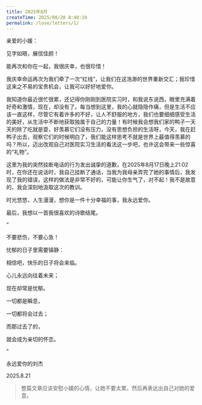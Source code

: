 ```yaml
---
title: 2025年8月
createTime: 2025/08/20 8:40:19
permalink: /love/letters/1/
---
```

亲爱的小媛：

见字如晤，展信佳颜！

能再次和你在一起，我很庆幸，也很珍惜！

我庆幸命运再次为我们牵了一次“红线”，让我们在这浩渺的世界重新交汇；我珍惜这来之不易的宝贵机会，让我可以好好地爱你。

我知道你最近很忙很累，还记得你刚刚到医院实习时，和我说东说西，眼里充满着好奇和激情，现在，却没有了。每当想到这里，我的心就隐隐作痛，但是生活不应该一直这样，尽管它有着许多的不好，让人不舒服的地方，我们也要细细感受生活的美好，从生活中不断地获取独属于自己的力量！有时候我会想我们家的鸭子一天天的除了吃就是耍，好羡慕它们没有压力，没有思想负担的生活呀，今天，我在赶鸭子出去，观察它们的时候明白了，我们能这样思考不就是世界上最值得羡慕的吗？所以，迈出改观自己对医院实习生活的看法这一步吧，也许这会带来一些惊喜的“礼物”。

这里为我的突然挂断电话的行为发出诚挚的道歉，在2025年8月17日晚上21:02时，在你还在说话时，我自己挂断了通话，当我为我母亲弄完了她的事情后，我发现了我的错误，这样的做法是非常不好的，可能让你生气了，对不起！我不是故意的，我会深刻地汲取这次的教训。

时光悠悠，人生漫漫，想你是一件十分幸福的事，我永远爱你。

最后，我想以一首我很喜欢的诗歌结尾。

“

不要悲伤，不要心急！

忧郁的日子里需要镇静：

相信吧，快乐的日子将会来临。

心儿永远向往着未来；

现在却常是忧郁。

一切都是瞬息，

一切都将会过去；

而那过去了的，

就会成为亲切的怀恋。

”

永远爱你的刘杰	

2025.8.21





> 整篇文章应该安慰小媛的心情，让她不要太累，然后再表达出自己对她的爱意。



